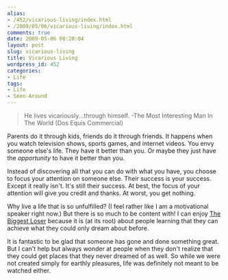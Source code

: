 ```yaml
---
alias:
- /452/vicarious-living/index.html
- /2009/05/06/vicarious-living/index.html
comments: true
date: 2009-05-06 08:20:04
layout: post
slug: vicarious-living
title: Vicarious Living
wordpress_id: 452
categories:
- Life
tags:
- Life
- Seen-Around
---
```


> He lives vicariously...through himself.
-The Most Interesting Man In The World (Dos Equis Commercial)



Parents do it through kids, friends do it through friends.  It happens when you watch television shows, sports games, and internet videos.  You envy someone else's life.  They have it better than you.  Or maybe they just have the _opportunity_ to have it better than you.

Instead of discovering all that you can do with what you have, you choose to focus your attention on someone else.  Their success is your success.  Except it really isn't.  It's still their success.  At best, the focus of your attention will give you credit and thanks.  At worst, you get nothing.

Why live a life that is so unfulfilled?  (I feel rather like I am a motivational speaker right now.)  But there is so much to be content with!  I can enjoy [The Biggest Loser](http://www.nbc.com/The_Biggest_Loser/) because it is (at its root) about people learning that they can achieve what they could only dream about before.

It is fantastic to be glad that someone has gone and done something great.  But I can't help but always wonder at people when they don't realize that they could get places that they never dreamed of as well.  So while we were not created simply for earthly pleasures, life was definitely not meant to be watched either.
